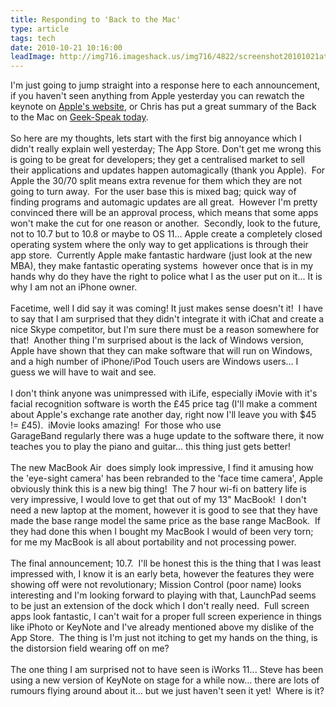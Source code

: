 ```yaml
---
title: Responding to 'Back to the Mac'
type: article
tags: tech
date: 2010-10-21 10:16:00
leadImage: http://img716.imageshack.us/img716/4822/screenshot20101021at111.png
---
```

I'm just going to jump straight into a response here to each announcement, if you haven't seen anything from Apple yesterday you can rewatch the keynote on <a href="http://events.apple.com.edgesuite.net/1010qwoeiuryfg/event/index.html">Apple's website</a>, or Chris has put a great summary of the Back to the Mac on <a href="http://www.geek-speak.co.uk/2010/10/back-to-the-mac-roundup/?utm_source=jamesdoc">Geek-Speak today</a>.<br /><br />So here are my thoughts, lets start with the first big annoyance which I didn't really explain well yesterday; The App Store. Don't get me wrong this is going to be great for developers; they get a centralised market to sell their applications and updates happen automagically (thank you Apple). &nbsp;For Apple the 30/70 split means extra revenue for them which they are not going to turn away. &nbsp;For the user base this is mixed bag; quick way of finding programs and automagic updates are all great. &nbsp;However I'm pretty convinced there will be an approval process, which means that some apps won't make the cut for one reason or another. &nbsp;Secondly, look to the future, not to 10.7 but to 10.8 or maybe to OS 11... Apple create a completely closed operating system where the only way to get applications is through their app store. &nbsp;Currently Apple make fantastic hardware (just look at the new MBA), they make fantastic operating systems &nbsp;however once that is in my hands why do they have the right to police what I as the user put on it... It is why I am not an iPhone owner.<br /><br />Facetime, well I did say it was coming! It just makes sense doesn't it! &nbsp;I have to say that I am surprised that they didn't integrate it with iChat and create a nice Skype competitor, but I'm sure there must be a reason somewhere for that! &nbsp;Another thing I'm surprised about is the lack of Windows version, Apple have shown that they can make software that will run on Windows, and a high number of iPhone/iPod Touch users are Windows users... I guess we will have to wait and see.<br /><br />I don't think anyone was unimpressed with iLife, especially iMovie with it's facial recognition software is worth the &pound;45 price tag (I'll make a comment about Apple's exchange rate another day, right now I'll leave you with $45 != &pound;45). &nbsp;iMovie looks amazing! &nbsp;For those who use GarageBand&nbsp;regularly&nbsp;there was a huge update to the software there, it now teaches you to play the piano and guitar... this thing just gets better!<br /><br />The new MacBook Air &nbsp;does simply look impressive, I find it amusing how the 'eye-sight camera' has been rebranded to the 'face time camera', Apple obviously think this is a new big thing! &nbsp;The 7 hour wi-fi on battery life is very impressive, I would love to get that out of my 13" MacBook! &nbsp;I don't need a new laptop at the moment, however it is good to see that they have made the base range model the same price as the base range MacBook. &nbsp;If they had done this when I bought my MacBook I would of been very torn; for me my MacBook is all about portability and not processing power.<br /><br />The final announcement; 10.7. &nbsp;I'll be honest this is the thing that I was least impressed with, I know it is an early beta, however the features they were showing off were not revolutionary; Mission Control (poor name) looks interesting and I'm looking forward to playing with that, LaunchPad seems to be just an extension of the dock which I don't really need. &nbsp;Full screen apps look fantastic, I can't wait for a proper full screen experience in things like iPhoto or KeyNote and I've already mentioned above my dislike of the App Store. &nbsp;The thing is I'm just not itching to get my hands on the thing, is the distorsion field wearing off on me?<br /><br />The one thing I am surprised not to have seen is iWorks 11... Steve has been using a new version of KeyNote on stage for a while now... there are lots of rumours flying around about it... but we just haven't seen it yet! &nbsp;Where is it?
